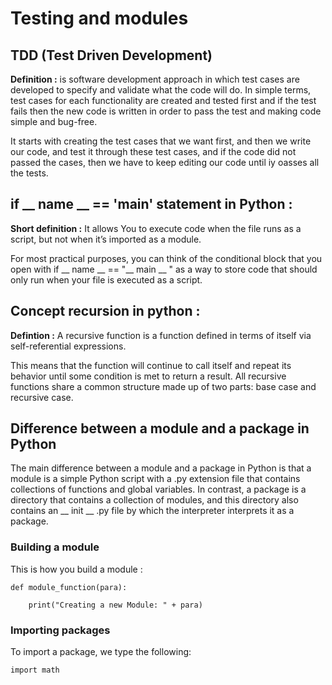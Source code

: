# Testing and modules

## TDD (Test Driven Development)
**Definition :** is software development approach in which test cases are developed to specify and validate what the code will do. In simple terms, test cases
for each functionality are created and tested first and if the test fails then the new code is written in order to pass the test and making code simple
and bug-free.



It starts with creating the test cases that we want first, and then we write our code, and test it through these test cases, and if the code did not passed
the cases, then we have to keep editing our code until iy oasses all the tests.



## if __ name __ == '__main__' statement in Python :
**Short definition :** It allows You to execute code when the file runs as a script, but not when it’s imported as a module.




For most practical purposes, you can think of the conditional block that you open with if __ name __ == "__ main __ " as a way to store code that should only
run when your file is executed as a script.



## Concept recursion in python : 
**Defintion :** A recursive function is a function defined in terms of itself via self-referential expressions.



This means that the function will continue to call itself and repeat its behavior until some condition is met to return a result. All recursive functions share
a common structure made up of two parts: base case and recursive case.




## Difference between a module and a package in Python
The main difference between a module and a package in Python is that a module is a simple Python script with a .py extension file that contains collections
of functions and global variables. In contrast, a package is a directory that contains a collection of modules, and this directory also contains
an __ init __ .py file by which the interpreter interprets it as a package.

### Building a module 
This is how you build a module : 



    def module_function(para):

        print("Creating a new Module: " + para)



### Importing packages 
To import a package, we type the following:



    import math 

